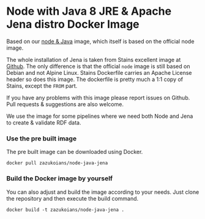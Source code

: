 # Node with Java 8 JRE & Apache Jena distro Docker Image

Based on our [node & Java](https://github.com/zazukoians/docker-node-java) image, which itself is based on the official node image.

The whole installation of Jena is taken from Stains excellent image at [Github](https://github.com/stain/jena-docker/tree/master/jena). The only difference is that the official `node` image is still based on Debian and not Alpine Linux. Stains Dockerfile carries an Apache License header so does this image. The dockerfile is pretty much a 1:1 copy of Stains, except the `FROM` part.
 
If you have any problems with this image please report issues on Github. Pull requests & suggestions are also welcome.

We use the image for some pipelines where we need both Node and Jena to create & validate RDF data.

### Use the pre built image

The pre built image can be downloaded using Docker.

    docker pull zazukoians/node-java-jena


### Build the Docker image by yourself

You can also adjust and build the image according to your needs. Just clone the repository and then execute the build command.

    docker build -t zazukoians/node-java-jena .


